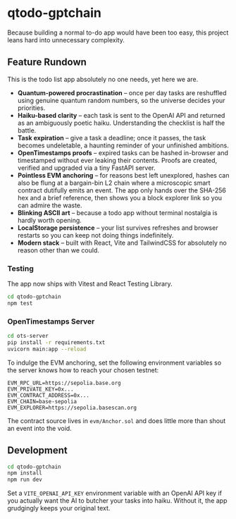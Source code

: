 # qtodo-gptchain

Because building a normal to-do app would have been too easy, this project leans hard
into unnecessary complexity.

## Feature Rundown

This is the todo list app absolutely no one needs, yet here we are.

- **Quantum-powered procrastination** – once per day tasks are reshuffled using
  genuine quantum random numbers, so the universe decides your priorities.
- **Haiku-based clarity** – each task is sent to the OpenAI API and returned as an
  ambiguously poetic haiku. Understanding the checklist is half the battle.
- **Task expiration** – give a task a deadline; once it passes, the task becomes
  undeletable, a haunting reminder of your unfinished ambitions.
- **OpenTimestamps proofs** – expired tasks can be hashed in-browser and timestamped
  without ever leaking their contents. Proofs are created, verified and upgraded via a
  tiny FastAPI server.
- **Pointless EVM anchoring** – for reasons best left unexplored, hashes can also be
  flung at a bargain-bin L2 chain where a microscopic smart contract dutifully emits
  an event. The app only hands over the SHA-256 hex and a brief reference, then shows
  you a block explorer link so you can admire the waste.
- **Blinking ASCII art** – because a todo app without terminal nostalgia is hardly
  worth opening.
- **LocalStorage persistence** – your list survives refreshes and browser restarts so
  you can keep not doing things indefinitely.
- **Modern stack** – built with React, Vite and TailwindCSS for absolutely no reason
  other than we could.

### Testing

The app now ships with Vitest and React Testing Library.

```bash
cd qtodo-gptchain
npm test
```

### OpenTimestamps Server

```bash
cd ots-server
pip install -r requirements.txt
uvicorn main:app --reload
```

To indulge the EVM anchoring, set the following environment variables so the
server knows how to reach your chosen testnet:

```
EVM_RPC_URL=https://sepolia.base.org
EVM_PRIVATE_KEY=0x...
EVM_CONTRACT_ADDRESS=0x...
EVM_CHAIN=base-sepolia
EVM_EXPLORER=https://sepolia.basescan.org
```

The contract source lives in `evm/Anchor.sol` and does little more than shout an
event into the void.

## Development

```bash
cd qtodo-gptchain
npm install
npm run dev
```

Set a `VITE_OPENAI_API_KEY` environment variable with an OpenAI API key if you actually
want the AI to butcher your tasks into haiku. Without it, the app grudgingly keeps your
original text.
